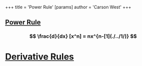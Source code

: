 +++
 title = 'Power Rule'
[params]
	author = 'Carson West'
+++
## [Power Rule](./../power-rule/) 
###  $$  \frac{d}{dx} [x^n] = nx^{n-[1](./../1/)}  $$  


# [Derivative Rules](./../derivative-rules/)